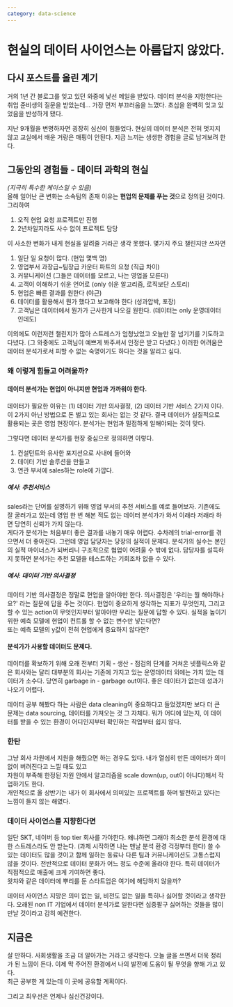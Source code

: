 ```yaml
---
category: data-science
---
```




# 현실의 데이터 사이언스는 아름답지 않았다.

## 다시 포스트를 올린 계기

거의 1년 간 블로그를 잊고 있던 와중에 낯선 메일을 받았다. 
데이터 분석을 지망한다는 취업 준비생의 질문을 받았는데... 가장 먼저 부끄러움을 느꼈다. 
초심을 완벽히 잊고 있었음을 반성하게 됐다.  

지난 9개월을 변명하자면 굉장히 심신이 힘들었다. 현실의 데이터 분석은 
전혀 멋지지 않고 교실에서 배운 거랑은 매핑이 안된다. 
지금 느끼는 생생한 경험을 글로 남겨보려 한다.

## 그동안의 경험들 - 데이터 과학의 현실

_(지극히 특수한 케이스일 수 있음)_  
올해 일어난 큰 변화는 소속팀의 존재 이유는 **현업의 문제를 푸는 것**으로 정의된 것이다.
그리하여 

1. 오직 현업 요청 프로젝트만 진행
1. 2년차일지라도 사수 없이 프로젝트 담당

이 사소한 변화가 내게 현실을 알려줄 거라곤 생각 못했다.
몇가지 주요 챌린지만 쓰자면

1. 일단 일 요청이 많다. (현업 몇백 명)
1. 영업부서 과장급~팀장급 카운터 파트의 요청 (직급 차이)
1. 커뮤니케이션 (그들은 데이터를 모르고, 나는 영업을 모른다) 
1. 고객이 이해하기 쉬운 언어로 (only 쉬운 알고리즘, 로직보단 스토리)
1. 현업은 빠른 결과를 원한다 (야근)
1. 데이터를 활용해서 뭔가 했다고 보고해야 한다 (성과압박, 포장)
1. 고객님은 데이터에서 뭔가가 근사한게 나오길 원한다. (데이터는 only 운영데이터인데도) 

이외에도 이런저런 챌린지가 많아 스트레스가 엄청났었고 오늘만 잘 넘기기를 기도하고 다녔다.
(그 와중에도 고객님이 예쁘게 봐주셔서 인정은 받고 다녔다.)
이러한 어려움은 데이터 분석가로서 피할 수 없는 숙명이기도 하다는 것을 알리고 싶다.   

### 왜 이렇게 힘들고 어려울까?

#### 데이터 분석가는 현업이 아니지만 현업과 가까워야 한다.

데이터가 필요한 이유는 (1) 데이터 기반 의사결정, (2) 데이터 기반 서비스 2가지 이다.
이 2가지 아닌 방법으로 돈 벌고 있는 회사는 없는 것 같다.
결국 데이터가 실질적으로 활용되는 곳은 영업 현장이다.
분석가는 현업과 밀접하게 일해야되는 것이 맞다.   

그렇다면 데이터 분석가를 현장 중심으로 정의하면 이렇다. 
1. 컨설턴트와 유사한 포지션으로 사내에 들어와 
1. 데이터 기반 솔루션을 만들고 
1. 연관 부서에 sales하는 role에 가깝다. 

##### 예시: 추천서비스

sales라는 단어를 설명하기 위해 영업 부서의 추천 서비스를 예로 들어보자.
기존에도 잘 굴러가고 있는데 영업 한 번 해본 적도 없는 데이터 분석가가 와서 이래라 저래라 하면 당연히 신뢰가 가지 않는다.  
게다가 분석가는 처음부터 좋은 결과를 내놓기 매우 어렵다. 수차례의 trial-error를 겪으면서 더 좋아진다. 
그런데 영업 담당자는 당장의 실적이 문제다.
분석가의 실수는 본인의 실적 마이너스가 되버리니 구조적으로 협업이 어려울 수 밖에 없다.
담당자를 설득하지 못하면 분석가는 추천 모델을 테스트하는 기회조차 없을 수 있다.   
 

##### 예시: 데이터 기반 의사결정

데이터 기반 의사결정은 정말로 현업을 알아야만 한다.
의사결정은 '우리는 뭘 해야하나요?' 라는 질문에 답을 주는 것이다.
현업이 중요하게 생각하는 지표가 무엇인지, 그리고 할 수 있는 action이 무엇인지부터 알아야만
우리는 질문에 답할 수 있다.
실적을 높이기 위한 예측 모델에 현업이 컨트롤 할 수 없는 변수만 넣는다면?  
또는 예측 모델의 y값이 전혀 현업에게 중요하지 않다면?    


#### 분석가가 사용할 데이터도 문제다.

데이터를 확보하기 위해 오래 전부터 기획 - 생산 - 점검의 단계를 거쳐온 넷플릭스와 같은 회사와는 달리 
대부분의 회사는 기존에 가지고 있는 운영데이터 외에는 가치 있는 데이터가 소수다.
당연히 garbage in - garbage out이다. 좋은 데이터가 없는데 성과가 나오기 어렵다.  

데이터 공부 해봤다 하는 사람은 data cleaning이 중요하다고 들었겠지만 보다 더 큰 문제는 data sourcing, 데이터를 가져오는 것 그 자체다. 
뭐가 어디에 있는지, 이 데이터를 받을 수 있는 환경이 어디인지부터 확인하는 작업부터 쉽지 않다.


### 한탄

그냥 회사 차원에서 지원을 해줬으면 하는 경우도 있다.
내가 열심히 만든 데이터가 의미 없이 버려진다고 느낄 때도 있고  
자원이 부족해 한정된 자원 안에서 알고리즘을 scale down(up, out이 아니다)해서 작업하기도 한다.   
개인적으로 올 상반기는 내가 이 회사에서 의미있는 프로젝트를 하며 발전하고 있다는 느낌이 들지 않는 해였다. 


### 데이터 사이언스를 지향한다면
 
일단 SKT, 네이버 등 top tier 회사를 가야한다. 
왜냐하면 그래야 최소한 분석 환경에 대한 스트레스라도 안 받는다. (과제 시작하면 나는 맨날 분석 환경 걱정부터 한다)
쓸 수 있는 데이터도 많을 것이고 함께 일하는 동료나 다른 팀과 커뮤니케이션도 고통스럽지 않을 것이다.
전반적으로 데이터 문화가 어느 정도 수준에 올라야 한다. 특히 데이터가 직접적으로 매출에 크게 기여하면 좋다.  
왓챠와 같은 데이터에 뿌리를 둔 스타트업은 여기에 해당하지 않을까?  

데이터 사이언스 지망은 의미 없는 일, 비전도 없는 일을 특히나 싫어할 것이라고 생각한다. 
오래된 non IT 기업에서 데이터 분석가로 일한다면 십중팔구 싫어하는 것들을 많이 만날 것이라고 감히 예견한다.


## 지금은

살 만하다. 사회생활을 조금 더 알아가는 거라고 생각한다.
오늘 글을 쓰면서 더욱 정리가 된 느낌이 든다. 
이제 막 주어진 환경에서 나의 발전에 도움이 될 무엇을 향해 가고 있다.  
최근 공부한 게 있는데 이 곳에 공유할 계획이다.  

그리고 최우선은 언제나 심신건강이다. 
